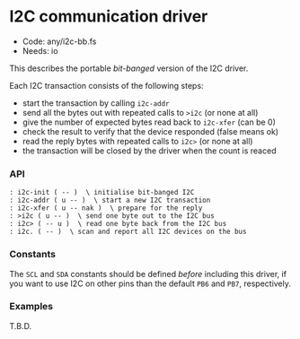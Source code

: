 # I2C communication driver

[code]: any/i2c-bb.fs (io)
* Code: any/i2c-bb.fs
* Needs: io

This describes the portable _bit-banged_ version of the I2C driver.

Each I2C transaction consists of the following steps:

* start the transaction by calling `i2c-addr`
* send all the bytes out with repeated calls to `>i2c` (or none at all)
* give the number of expected bytes read back to `i2c-xfer` (can be 0)
* check the result to verify that the device responded (false means ok)
* read the reply bytes with repeated calls to `i2c>` (or none at all)
* the transaction will be closed by the driver when the count is reaced

### API

[defs]: <> (i2c-init i2c-addr i2c-xfer >i2c i2c> i2c.)
```
: i2c-init ( -- )  \ initialise bit-banged I2C
: i2c-addr ( u -- )  \ start a new I2C transaction
: i2c-xfer ( u -- nak )  \ prepare for the reply
: >i2c ( u -- )  \ send one byte out to the I2C bus
: i2c> ( -- u )  \ read one byte back from the I2C bus
: i2c. ( -- )  \ scan and report all I2C devices on the bus
```

### Constants

The `SCL` and `SDA` constants should be defined _before_ including this driver,
if you want to use I2C on other pins than the default `PB6` and `PB7`,
respectively.

### Examples

T.B.D.
